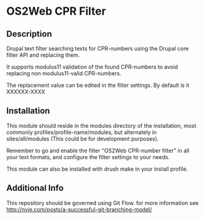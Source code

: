 OS2Web CPR Filter
=============================

Description
-----------
Drupal text filter searching texts for CPR-numbers using the Drupal core
filter API and replacing them.

It supports modulus11 validation of the found CPR-numbers to avoid replacing
non modulus11-valid CPR-numbers. 

The replacement value can be edited in the filter settings. By default is it
XXXXXX-XXXX

Installation
------------
This module should reside in the modules directory of the installation,
most commonly profiles/profile-name/modules, but alternately in 
sites/all/modules (This could be for development purposes).

Remember to go and enable the filter "OS2Web CPR-number filter" in all
your text formats, and configure the filter settings to your needs. 

This module can also be installed with drush make in your install profile.

Additional Info
---------------
This repository should be governed using Git Flow. for more information see
http://nvie.com/posts/a-successful-git-branching-model/
